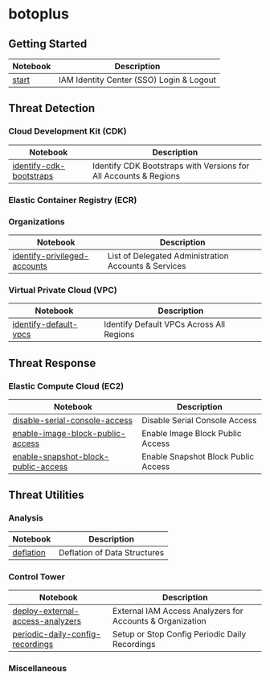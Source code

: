 # botoplus

## Getting Started

| Notebook | Description |
| -------- | ----------- |
| [start](start.ipynb) | IAM Identity Center (SSO) Login & Logout |

## Threat Detection

### Cloud Development Kit (CDK)

| Notebook | Description |
| -------- | ----------- |
| [identify-cdk-bootstraps](notebooks/cdk/identify-cdk-bootstraps.ipynb) | Identify CDK Bootstraps with Versions for All Accounts & Regions |

### Elastic Container Registry (ECR)

### Organizations

| Notebook | Description |
| -------- | ----------- |
| [identify-privileged-accounts](notebooks/organizations/identify-privileged-accounts.ipynb) | List of Delegated Administration Accounts & Services |

### Virtual Private Cloud (VPC)

| Notebook | Description |
| -------- | ----------- |
| [identify-default-vpcs](notebooks/vpc/identify-default-vpcs.ipynb) | Identify Default VPCs Across All Regions |

## Threat Response

### Elastic Compute Cloud (EC2)

| Notebook | Description |
| -------- | ----------- |
| [disable-serial-console-access](notebooks/ec2/disable-serial-console-access.ipynb) | Disable Serial Console Access |
| [enable-image-block-public-access](notebooks/ec2/enable-image-block-public-access.ipynb) | Enable Image Block Public Access |
| [enable-snapshot-block-public-access](notebooks/ec2/enable-snapshot-block-public-access.ipynb) | Enable Snapshot Block Public Access |

## Threat Utilities

### Analysis

| Notebook | Description |
| -------- | ----------- |
| [deflation](notebooks/analysis/deflation.ipynb) | Deflation of Data Structures |

### Control Tower

| Notebook | Description |
| -------- | ----------- |
| [deploy-external-access-analyzers](notebooks/iam/deploy-external-access-analyzers.ipynb) | External IAM Access Analyzers for Accounts & Organization  |
| [periodic-daily-config-recordings](notebooks/controltower/periodic-daily-config-recordings.ipynb) | Setup or Stop Config Periodic Daily Recordings |

### Miscellaneous
